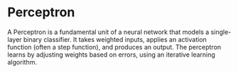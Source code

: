 # Perceptron
A Perceptron is a fundamental unit of a neural network that models a single-layer binary classifier. It takes weighted inputs, applies an activation function (often a step function), and produces an output. The perceptron learns by adjusting weights based on errors, using an iterative learning algorithm.
